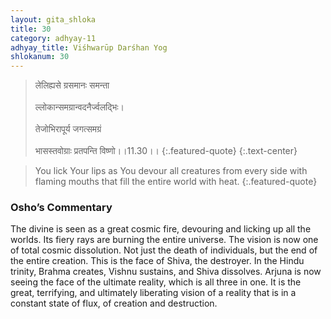 ```yaml
---
layout: gita_shloka
title: 30
category: adhyay-11
adhyay_title: Viśhwarūp Darśhan Yog
shlokanum: 30
---
```


> लेलिह्यसे ग्रसमानः समन्ता<br><br>ल्लोकान्समग्रान्वदनैर्ज्वलद्भिः।<br><br>तेजोभिरापूर्य जगत्समग्रं<br><br>भासस्तवोग्राः प्रतपन्ति विष्णो।।11.30।।
{:.featured-quote}
{:.text-center}

> You lick Your lips as You devour all creatures from every side with flaming mouths that fill the entire world with heat.
{:.featured-quote}

### Osho’s Commentary
The divine is seen as a great cosmic fire, devouring and licking up all the worlds. Its fiery rays are burning the entire universe.
The vision is now one of total cosmic dissolution. Not just the death of individuals, but the end of the entire creation.
This is the face of Shiva, the destroyer. In the Hindu trinity, Brahma creates, Vishnu sustains, and Shiva dissolves. Arjuna is now seeing the face of the ultimate reality, which is all three in one. It is the great, terrifying, and ultimately liberating vision of a reality that is in a constant state of flux, of creation and destruction.
